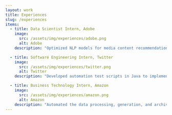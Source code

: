 ```yaml
---
layout: work
title: Experiences
slug: /experiences
items:
  - title: Data Scientist Intern, Adobe
    image:
      src: /assets/img/experiences/adobe.png
      alt: Adobe
    description: "Optimized NLP models for media content recommendation system and implemented information security and quality filtering pipeline for Adobe Creative Cloud. Designed and implemented a robust and sustainable data pipeline for Adobe, incorporating cloud-based scheduling mechanisms to optimize data processing and enhance overall efficiency."

  - title: Software Engineering Intern, Twitter
    image:
      src: /assets/img/experiences/twitter.png
      alt: Twitter
    description: "Developed automation test scripts in Java to implement data-driven audio quality analysis for iOS Twitter Spaces, enabling stability and efficiency under Twitter’s continuous testing frameworks. Worked with the group to set the metrics and carried out statistical testing to assess and investigate abnormalities in test data, ensuring that the data meet the quality guidelines."

  - title: Business Technology Intern, Amazon
    image:
      src: /assets/img/experiences/amazon.png
      alt: Amazon
    description: "Automated the data processing, generation, and archiving processes of pricing reports for global logistics data using Python scripts, replacing a daily 3-hour manual process by the accounting team. Maintained and optimized SQL queries in Redshift databases syncing weekly logic and schema updates from the business team, ensuring accuracy and efficiency of generating financial reports for US and EU delivery services."
---
```

